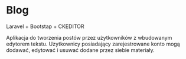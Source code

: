 <h1>Blog</h1> 

Laravel + Bootstap + CKEDITOR

Aplikacja do tworzenia postów przez użytkowników z wbudowanym edytorem tekstu. Uzytkownicy posiadający zarejestrowane konto mogą dodawać, edytować i usuwać dodane przez siebie materiały.